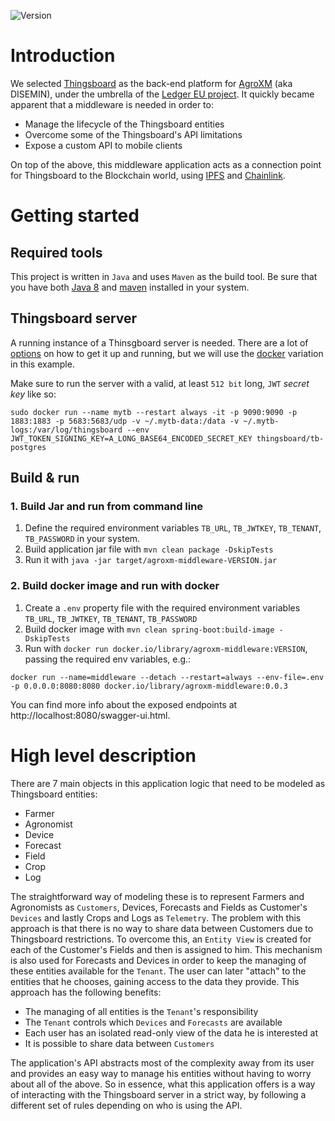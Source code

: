 ![Version](https://img.shields.io/badge/version-0.0.1-brightgreen)

# Introduction

We selected [Thingsboard](https://thingsboard.io/) as the back-end platform
for [AgroXM](https://ledgerproject.github.io/home/#/teams/DISEMIN)
(aka DISEMIN), under the umbrella of the [Ledger EU project](https://ledgerproject.github.io/home/). It quickly became
apparent that a middleware is needed in order to:

- Manage the lifecycle of the Thingsboard entities
- Overcome some of the Thingsboard's API limitations
- Expose a custom API to mobile clients

On top of the above, this middleware application acts as a connection point for Thingsboard to the Blockchain world,
using [IPFS](https://ipfs.io/)
and [Chainlink](https://chain.link/).

# Getting started

## Required tools

This project is written in `Java` and uses `Maven` as the build tool. Be sure that you have
both [Java 8](https://thingsboard.io/docs/user-guide/install/linux#java)
and [maven](https://maven.apache.org/download.cgi#) installed in your system.

## Thingsboard server

A running instance of a Thinsgboard server is needed. There are a lot
of [options](https://thingsboard.io/docs/installation/)
on how to get it up and running, but we will use the [docker](https://thingsboard.io/docs/user-guide/install/docker/)
variation in this example.

Make sure to run the server with a valid, at least `512 bit` long, `JWT` *secret key* like so:

```shell
sudo docker run --name mytb --restart always -it -p 9090:9090 -p 1883:1883 -p 5683:5683/udp -v ~/.mytb-data:/data -v ~/.mytb-logs:/var/log/thingsboard --env JWT_TOKEN_SIGNING_KEY=A_LONG_BASE64_ENCODED_SECRET_KEY thingsboard/tb-postgres
```

## Build & run

### 1. Build Jar and run from command line

1. Define the required environment variables `TB_URL`, `TB_JWTKEY`, `TB_TENANT`, `TB_PASSWORD` in your system.
2. Build application jar file with `mvn clean package -DskipTests`
3. Run it with `java -jar target/agroxm-middleware-VERSION.jar`

### 2. Build docker image and run with docker

1. Create a `.env` property file with the required environment variables `TB_URL`, `TB_JWTKEY`, `TB_TENANT`, `TB_PASSWORD`
2. Build docker image with `mvn clean spring-boot:build-image -DskipTests`
3. Run with `docker run docker.io/library/agroxm-middleware:VERSION`, passing the required env variables, e.g.:

```shell
docker run --name=middleware --detach --restart=always --env-file=.env -p 0.0.0.0:8080:8080 docker.io/library/agroxm-middleware:0.0.3
```


You can find more info about the exposed endpoints at http://localhost:8080/swagger-ui.html.

# High level description

There are 7 main objects in this application logic that need to be modeled as Thingsboard entities:

- Farmer
- Agronomist
- Device
- Forecast
- Field
- Crop
- Log

The straightforward way of modeling these is to represent Farmers and Agronomists as `Customers`, Devices, Forecasts and
Fields as Customer's `Devices` and lastly Crops and Logs as `Telemetry`. The problem with this approach is that there is
no way to share data between Customers due to Thingsboard restrictions. To overcome this, an `Entity View` is created
for each of the Customer's Fields and then is assigned to him. This mechanism is also used for Forecasts and Devices in
order to keep the managing of these entities available for the `Tenant`. The user can later "attach" to the entities
that he chooses, gaining access to the data they provide. This approach has the following benefits:

- The managing of all entities is the `Tenant`'s responsibility
- The `Tenant` controls which `Devices` and `Forecasts` are available
- Each user has an isolated read-only view of the data he is interested at
- It is possible to share data between `Customers`

The application's API abstracts most of the complexity away from its user and provides an easy way to manage his
entities without having to worry about all of the above. So in essence, what this application offers is a way of
interacting with the Thingsboard server in a strict way, by following a different set of rules depending on who is using
the API.
